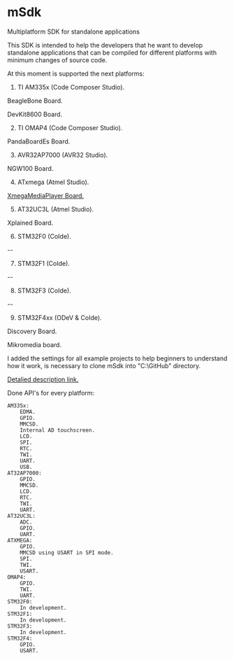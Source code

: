 mSdk
====

Multiplatform SDK for standalone applications

This SDK is intended to help the developers that he want to develop standalone applications that can be compiled for different platforms with minimum changes of source code.

At this moment is supported the next platforms:

1) TI AM335x (Code Composer Studio).

  BeagleBone Board.
  
  DevKit8600 Board.
  
2) TI OMAP4 (Code Composer Studio).

  PandaBoardEs Board.
  
3) AVR32AP7000 (AVR32 Studio).

  NGW100 Board.
  
4) ATxmega (Atmel Studio).

  <a href="http://shop.devboardshop.com/en/home/9-xmegamediaplayer.html">XmegaMediaPlayer Board.</a>
  
5) AT32UC3L (Atmel Studio).

  Xplained Board.
  
6) STM32F0 (CoIde).

  --

7) STM32F1 (CoIde).

  --

8) STM32F3 (CoIde).

  --

9) STM32F4xx (ODeV & CoIde).

  Discovery Board.
  
  Mikromedia board.
  
I added the settings for all example projects to help beginners to understand how it work, is necessary to clone mSdk into "C:\GitHub\" directory.

<a href="http://forum.devboardshop.com/">Detalied description link.</a>

Done API's for every platform:

	AM335x:
		EDMA.
		GPIO.
		MMCSD.
		Internal AD touchscreen.
		LCD.
		SPI.
		RTC.
		TWI.
		UART.
		USB.
	AT32AP7000:
		GPIO.
		MMCSD.
		LCD.
		RTC.
		TWI.
		UART.
	AT32UC3L:
		ADC.
		GPIO.
		UART.
	ATXMEGA:
		GPIO.
		MMCSD using USART in SPI mode.
		SPI.
		TWI.
		USART.
	OMAP4:
		GPIO.
		TWI.
		UART.
	STM32F0:
		In development.
	STM32F1:
		In development.
	STM32F3:
		In development.
	STM32F4:
		GPIO.
		USART.


